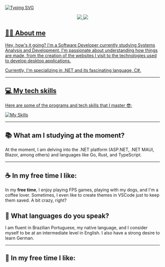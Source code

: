 [![Typing SVG](https://readme-typing-svg.herokuapp.com?font=Jet+Brains&size=18&duration=3200&pause=1000&color=FFFFFF&random=false&width=435&lines=Hey%2C+I+am+Denian.%F0%9F%91%8B)](https://git.io/typing-svg)


<div align="center">  
<a href="https://www.instagram.com/denianxdd/" target="_blank"><img src="https://img.shields.io/badge/-Instagram-EC2E2C?style=for-the-badge&logo=instagram&logoColor=white"</a>
<a href="https://www.linkedin.com/in/denian-soares-ramos/" target="_blank"><img src="https://img.shields.io/badge/-LinkedIn-0961B8?style=for-the-badge&logo=linkedin&logoColor=white"</a>
</div>

## 👨‍💻 **About me**

Hey, how's it going? I'm a Software Developer currently studying Systems Analysis and Development. I'm passionate about understanding how things are made, from the creation of the websites I visit to the technologies used to develop desktop applications.

Currently, I'm specializing in .NET and its fascinating language, C#.

---
## **💻 My tech skills**
Here are some of the programs and tech skills that I master 😎:

[![My Skills](https://skillicons.dev/icons?i=ts,dotnet,cs,java,py,js,html,css,spring,bootstrap)](https://skillicons.dev)

---
## 📚 What am I studying at the moment?

At the moment, I am delving into the .NET platform (ASP.NET, .NET MAUI, Blazor, among others) and languages like Go, Rust, and TypeScript.


---

## ☕ In my free time I like:

In my **free time**, I enjoy playing FPS games, playing with my dogs, and I'm a coffee lover. Sometimes, I even like to create themes in VSCode just to keep them saved. A bit crazy, right?

## 🎤 What languages do you speak?

I am fluent in Brazilian Portuguese, my native language, and I consider myself to be at an intermediate level in English. I also have a strong desire to learn German.

---
## 🍿 In my free time I like:



